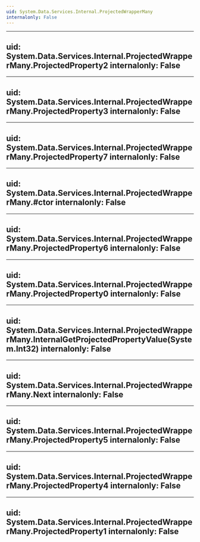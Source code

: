 ```yaml
---
uid: System.Data.Services.Internal.ProjectedWrapperMany
internalonly: False
---
```


---
uid: System.Data.Services.Internal.ProjectedWrapperMany.ProjectedProperty2
internalonly: False
---

---
uid: System.Data.Services.Internal.ProjectedWrapperMany.ProjectedProperty3
internalonly: False
---

---
uid: System.Data.Services.Internal.ProjectedWrapperMany.ProjectedProperty7
internalonly: False
---

---
uid: System.Data.Services.Internal.ProjectedWrapperMany.#ctor
internalonly: False
---

---
uid: System.Data.Services.Internal.ProjectedWrapperMany.ProjectedProperty6
internalonly: False
---

---
uid: System.Data.Services.Internal.ProjectedWrapperMany.ProjectedProperty0
internalonly: False
---

---
uid: System.Data.Services.Internal.ProjectedWrapperMany.InternalGetProjectedPropertyValue(System.Int32)
internalonly: False
---

---
uid: System.Data.Services.Internal.ProjectedWrapperMany.Next
internalonly: False
---

---
uid: System.Data.Services.Internal.ProjectedWrapperMany.ProjectedProperty5
internalonly: False
---

---
uid: System.Data.Services.Internal.ProjectedWrapperMany.ProjectedProperty4
internalonly: False
---

---
uid: System.Data.Services.Internal.ProjectedWrapperMany.ProjectedProperty1
internalonly: False
---
